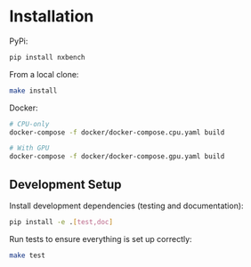 # Installation

PyPi:

```bash
pip install nxbench
```

From a local clone:

```bash
make install
```

Docker:

```bash
# CPU-only
docker-compose -f docker/docker-compose.cpu.yaml build

# With GPU
docker-compose -f docker/docker-compose.gpu.yaml build
```

## Development Setup

Install development dependencies (testing and documentation):

```bash
pip install -e .[test,doc]
```

Run tests to ensure everything is set up correctly:

```bash
make test
```
